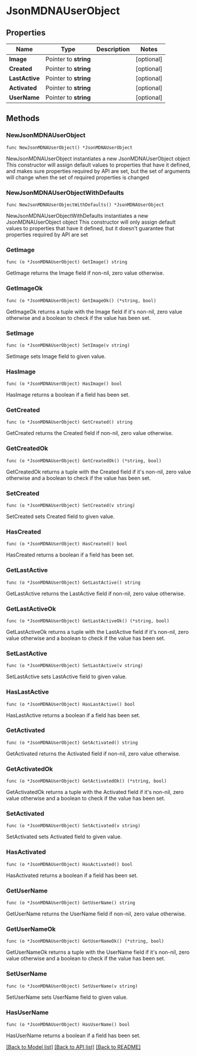 # JsonMDNAUserObject

## Properties

Name | Type | Description | Notes
------------ | ------------- | ------------- | -------------
**Image** | Pointer to **string** |  | [optional] 
**Created** | Pointer to **string** |  | [optional] 
**LastActive** | Pointer to **string** |  | [optional] 
**Activated** | Pointer to **string** |  | [optional] 
**UserName** | Pointer to **string** |  | [optional] 

## Methods

### NewJsonMDNAUserObject

`func NewJsonMDNAUserObject() *JsonMDNAUserObject`

NewJsonMDNAUserObject instantiates a new JsonMDNAUserObject object
This constructor will assign default values to properties that have it defined,
and makes sure properties required by API are set, but the set of arguments
will change when the set of required properties is changed

### NewJsonMDNAUserObjectWithDefaults

`func NewJsonMDNAUserObjectWithDefaults() *JsonMDNAUserObject`

NewJsonMDNAUserObjectWithDefaults instantiates a new JsonMDNAUserObject object
This constructor will only assign default values to properties that have it defined,
but it doesn't guarantee that properties required by API are set

### GetImage

`func (o *JsonMDNAUserObject) GetImage() string`

GetImage returns the Image field if non-nil, zero value otherwise.

### GetImageOk

`func (o *JsonMDNAUserObject) GetImageOk() (*string, bool)`

GetImageOk returns a tuple with the Image field if it's non-nil, zero value otherwise
and a boolean to check if the value has been set.

### SetImage

`func (o *JsonMDNAUserObject) SetImage(v string)`

SetImage sets Image field to given value.

### HasImage

`func (o *JsonMDNAUserObject) HasImage() bool`

HasImage returns a boolean if a field has been set.

### GetCreated

`func (o *JsonMDNAUserObject) GetCreated() string`

GetCreated returns the Created field if non-nil, zero value otherwise.

### GetCreatedOk

`func (o *JsonMDNAUserObject) GetCreatedOk() (*string, bool)`

GetCreatedOk returns a tuple with the Created field if it's non-nil, zero value otherwise
and a boolean to check if the value has been set.

### SetCreated

`func (o *JsonMDNAUserObject) SetCreated(v string)`

SetCreated sets Created field to given value.

### HasCreated

`func (o *JsonMDNAUserObject) HasCreated() bool`

HasCreated returns a boolean if a field has been set.

### GetLastActive

`func (o *JsonMDNAUserObject) GetLastActive() string`

GetLastActive returns the LastActive field if non-nil, zero value otherwise.

### GetLastActiveOk

`func (o *JsonMDNAUserObject) GetLastActiveOk() (*string, bool)`

GetLastActiveOk returns a tuple with the LastActive field if it's non-nil, zero value otherwise
and a boolean to check if the value has been set.

### SetLastActive

`func (o *JsonMDNAUserObject) SetLastActive(v string)`

SetLastActive sets LastActive field to given value.

### HasLastActive

`func (o *JsonMDNAUserObject) HasLastActive() bool`

HasLastActive returns a boolean if a field has been set.

### GetActivated

`func (o *JsonMDNAUserObject) GetActivated() string`

GetActivated returns the Activated field if non-nil, zero value otherwise.

### GetActivatedOk

`func (o *JsonMDNAUserObject) GetActivatedOk() (*string, bool)`

GetActivatedOk returns a tuple with the Activated field if it's non-nil, zero value otherwise
and a boolean to check if the value has been set.

### SetActivated

`func (o *JsonMDNAUserObject) SetActivated(v string)`

SetActivated sets Activated field to given value.

### HasActivated

`func (o *JsonMDNAUserObject) HasActivated() bool`

HasActivated returns a boolean if a field has been set.

### GetUserName

`func (o *JsonMDNAUserObject) GetUserName() string`

GetUserName returns the UserName field if non-nil, zero value otherwise.

### GetUserNameOk

`func (o *JsonMDNAUserObject) GetUserNameOk() (*string, bool)`

GetUserNameOk returns a tuple with the UserName field if it's non-nil, zero value otherwise
and a boolean to check if the value has been set.

### SetUserName

`func (o *JsonMDNAUserObject) SetUserName(v string)`

SetUserName sets UserName field to given value.

### HasUserName

`func (o *JsonMDNAUserObject) HasUserName() bool`

HasUserName returns a boolean if a field has been set.


[[Back to Model list]](../README.md#documentation-for-models) [[Back to API list]](../README.md#documentation-for-api-endpoints) [[Back to README]](../README.md)


